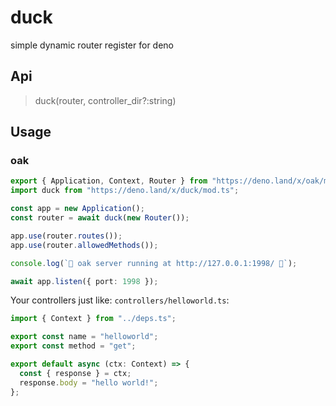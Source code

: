 # duck

simple dynamic router register for deno

## Api

> duck(router, controller_dir?:string)

## Usage

### oak

```ts
export { Application, Context, Router } from "https://deno.land/x/oak/mod.ts";
import duck from "https://deno.land/x/duck/mod.ts";

const app = new Application();
const router = await duck(new Router());

app.use(router.routes());
app.use(router.allowedMethods());

console.log(`🦕 oak server running at http://127.0.0.1:1998/ 🦕`);

await app.listen({ port: 1998 });

```

Your controllers just like: `controllers/helloworld.ts`:

```ts
import { Context } from "../deps.ts";

export const name = "helloworld";
export const method = "get";

export default async (ctx: Context) => {
  const { response } = ctx;
  response.body = "hello world!";
};
```
